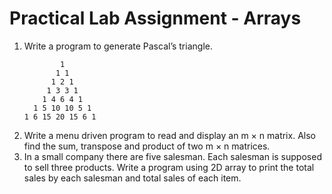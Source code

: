 # Practical Lab Assignment - Arrays

1. Write a program to generate Pascal’s triangle.
   ```
           1
          1 1
         1 2 1
        1 3 3 1
       1 4 6 4 1
     1 5 10 10 5 1
   1 6 15 20 15 6 1
   ```
2. Write a menu driven program to read and display an m × n matrix. Also find the sum, transpose and product of two m × n matrices.
3. In a small company there are five salesman. Each salesman is supposed to sell three products. Write a program using 2D array to print the total sales by each salesman and total sales of each item.
